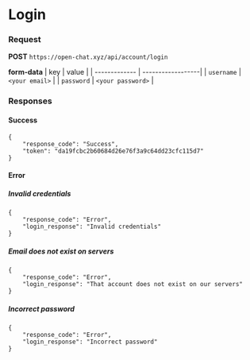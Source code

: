 # Login

### Request
**POST** `https://open-chat.xyz/api/account/login`

**form-data**
| key 			| value				|
| ------------- | ------------------|
| `username`	| `<your email>`	|
| `password`	| `<your password>`	|


### Responses

#### Success
```
{
	"response_code": "Success",
	"token": "da19fcbc2b60684d26e76f3a9c64dd23cfc115d7"
}
```

#### Error

##### Invalid credentials
```
{
	"response_code": "Error",
	"login_response": "Invalid credentials"
}
```

##### Email does not exist on servers
```
{
	"response_code": "Error",
	"login_response": "That account does not exist on our servers"
}
```

##### Incorrect password
```
{		
	"response_code": "Error",
	"login_response": "Incorrect password"
}
```


































